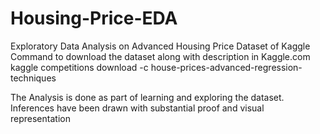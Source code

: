 # Housing-Price-EDA
Exploratory Data Analysis on Advanced Housing Price Dataset of Kaggle
Command to download the dataset along with description in Kaggle.com
kaggle competitions download -c house-prices-advanced-regression-techniques

The Analysis is done as part of learning and exploring the dataset.
Inferences have been drawn with substantial proof and visual representation
